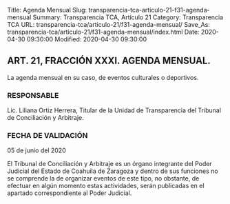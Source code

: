 Title: Agenda Mensual
Slug: transparencia-tca-articulo-21-f31-agenda-mensual
Summary: Transparencia TCA, Artículo 21
Category: Transparencia TCA
URL: transparencia-tca/articulo-21/f31-agenda-mensual/
Save_As: transparencia-tca/articulo-21/f31-agenda-mensual/index.html
Date: 2020-04-30 09:30:00
Modified: 2020-04-30 09:30:00


## ART. 21, FRACCIÓN XXXI. AGENDA MENSUAL.

La agenda mensual en su caso, de eventos culturales o deportivos.

### RESPONSABLE

Lic. Liliana Ortiz Herrera, Titular de la Unidad de Transparencia del Tribunal de Conciliación y Arbitraje.

### FECHA DE VALIDACIÓN

05 de junio del 2020

El Tribunal de Conciliación y Arbitraje es un órgano integrante del Poder Judicial del Estado de Coahuila de Zaragoza y dentro de sus funciones no se comprende la de organizar eventos de este tipo, no obstante, de efectuar en algún momento estas actividades, serán publicadas en el apartado correspondiente al Poder Judicial.


